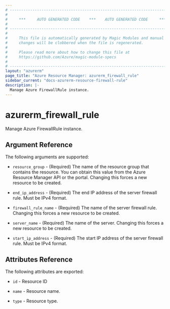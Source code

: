 ```yaml
---
# ----------------------------------------------------------------------------
#
#     ***     AUTO GENERATED CODE    ***    AUTO GENERATED CODE     ***
#
# ----------------------------------------------------------------------------
#
#     This file is automatically generated by Magic Modules and manual
#     changes will be clobbered when the file is regenerated.
#
#     Please read more about how to change this file at
#     https://github.com/Azure/magic-module-specs
#
# ----------------------------------------------------------------------------
layout: "azurerm"
page_title: "Azure Resource Manager: azurerm_firewall_rule"
sidebar_current: "docs-azurerm-resource-firewall-rule"
description: |-
  Manage Azure FirewallRule instance.
---
```


# azurerm_firewall_rule

Manage Azure FirewallRule instance.


## Argument Reference

The following arguments are supported:

* `resource_group` - (Required) The name of the resource group that contains the resource. You can obtain this value from the Azure Resource Manager API or the portal. Changing this forces a new resource to be created.

* `end_ip_address` - (Required) The end IP address of the server firewall rule. Must be IPv4 format.

* `firewall_rule_name` - (Required) The name of the server firewall rule. Changing this forces a new resource to be created.

* `server_name` - (Required) The name of the server. Changing this forces a new resource to be created.

* `start_ip_address` - (Required) The start IP address of the server firewall rule. Must be IPv4 format.

## Attributes Reference

The following attributes are exported:

* `id` - Resource ID

* `name` - Resource name.

* `type` - Resource type.
